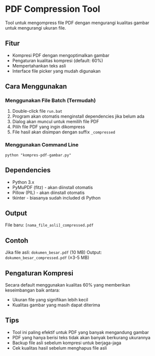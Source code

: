 # PDF Compression Tool

Tool untuk mengompress file PDF dengan mengurangi kualitas gambar untuk mengurangi ukuran file.

## Fitur
- Kompresi PDF dengan mengoptimalkan gambar
- Pengaturan kualitas kompresi (default: 60%)
- Mempertahankan teks asli
- Interface file picker yang mudah digunakan

## Cara Menggunakan

### Menggunakan File Batch (Termudah)
1. Double-click file `run.bat`
2. Program akan otomatis menginstall dependencies jika belum ada
3. Dialog akan muncul untuk memilih file PDF
4. Pilih file PDF yang ingin dikompress
5. File hasil akan disimpan dengan suffix `_compressed`

### Menggunakan Command Line
```batch
python "kompres-pdf-gambar.py"
```

## Dependencies
- Python 3.x
- PyMuPDF (fitz) - akan diinstall otomatis
- Pillow (PIL) - akan diinstall otomatis
- tkinter - biasanya sudah included di Python

## Output
File baru: `[nama_file_asli]_compressed.pdf`

## Contoh
Jika file asli: `dokumen_besar.pdf` (10 MB)
Output: `dokumen_besar_compressed.pdf` (±3-5 MB)

## Pengaturan Kompresi
Secara default menggunakan kualitas 60% yang memberikan keseimbangan baik antara:
- Ukuran file yang signifikan lebih kecil
- Kualitas gambar yang masih dapat diterima

## Tips
- Tool ini paling efektif untuk PDF yang banyak mengandung gambar
- PDF yang hanya berisi teks tidak akan banyak berkurang ukurannya
- Backup file asli sebelum kompresi untuk berjaga-jaga
- Cek kualitas hasil sebelum menghapus file asli
